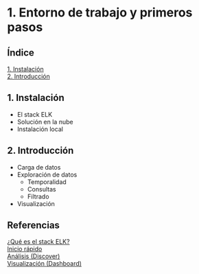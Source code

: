 # 1. Entorno de trabajo y primeros pasos

## Índice

[1. Instalación](#1-instalacion)  
[2. Introducción](#2-introduccion)

## 1. Instalación

- El stack ELK
- Solución en la nube
- Instalación local

## 2. Introducción

- Carga de datos
- Exploración de datos
  - Temporalidad
  - Consultas
  - Filtrado
- Visualización

## Referencias

[¿Qué es el stack ELK?](https://aprenderbigdata.com/elk/)  
[Inicio rápido](https://www.elastic.co/guide/en/kibana/current/get-started.html)  
[Análisis (Discover)](https://www.elastic.co/guide/en/kibana/current/discover.html)  
[Visualización (Dashboard)](https://www.elastic.co/guide/en/kibana/current/dashboard.html)